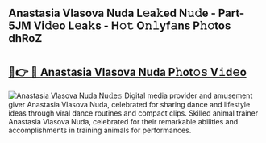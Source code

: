## Anastasia Vlasova Nuda L𝚎a𝚔ed N𝚞𝚍e - Part-5JM Vi𝚍𝚎o L𝚎a𝚔s - H𝚘𝚝 O𝚗𝚕yf𝚊ns P𝚑𝚘tos dhRoZ

# <h2><a href="http://kf2xj8.oniu.top/?m=Anastasia+Vlasova+Nuda">🔗👉 🔴 Anastasia Vlasova Nuda P𝚑ot𝚘𝚜 V𝚒d𝚎o</a></h2>

[![Anastasia Vlasova Nuda Nu𝚍e𝚜](https://i.imgur.com/0qMVB7G.gif)](http://kf2xj8.oniu.top/?m=Anastasia+Vlasova+Nuda)
Digital media provider and amusement giver Anastasia Vlasova Nuda, celebrated for sharing dance and lifestyle ideas through viral dance routines and compact clips. Skilled animal trainer Anastasia Vlasova Nuda, celebrated for their remarkable abilities and accomplishments in training animals for performances.  
